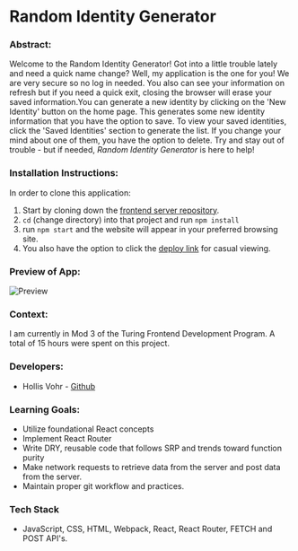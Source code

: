 # Random Identity Generator

### Abstract:
Welcome to the Random Identity Generator! Got into a little trouble lately and need a quick name change? Well, my application is the one for you! We are very secure so no log in needed. You also can see your information on refresh but if you need a quick exit, closing the browser will erase your saved information.You can generate a new identity by clicking on the 'New Identity' button on the home page. This generates some new identity information that you have the option to save. To view your saved identities, click the 'Saved Identities' section to generate the list. If you change your mind about one of them, you have the option to delete. Try and stay out of trouble - but if needed, *Random Identity Generator* is here to help!

### Installation Instructions:
In order to clone this application:
1. Start by cloning down the [frontend server repository](https://github.com/hvohr/ideabox-newIdentity).
2. `cd` (change directory) into that project and run `npm install`
3. run `npm start` and the website will appear in your preferred browsing site.
3. You also have the option to click the [deploy link]() for casual viewing.

### Preview of App:
![Preview](https://user-images.githubusercontent.com/123392693/252508760-f44522e6-cc9b-41d7-919a-38ecff7a780d.jpeg)
### Context:
I am currently in Mod 3 of the Turing Frontend Development Program. A total of 15 hours were spent on this project.
### Developers:
- Hollis Vohr - [Github](https://github.com/hvohr)

### Learning Goals:
- Utilize foundational React concepts
- Implement React Router
- Write DRY, reusable code that follows SRP and trends toward function purity
- Make network requests to retrieve data from the server and post data from the server. 
- Maintain proper git workflow and practices.

### Tech Stack
- JavaScript, CSS, HTML, Webpack, React, React Router, FETCH and POST API's.